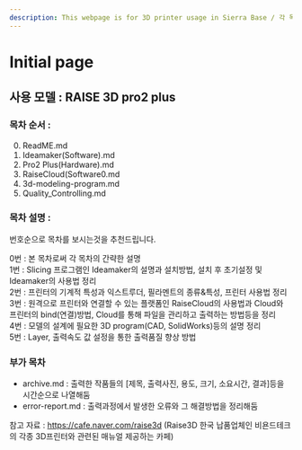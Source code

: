 ```yaml
---
description: This webpage is for 3D printer usage in Sierra Base / 각 목차별 설명 및 본페이지 사용법
---
```


# Initial page

## 사용 모델 : RAISE 3D pro2 plus

### 목차 순서 :
0) ReadME.md
1) Ideamaker(Software).md
2) Pro2 Plus(Hardware).md
3) RaiseCloud(Software0.md
4) 3d-modeling-program.md
5) Quality_Controlling.md

### 목차 설명 :
번호순으로 목차를 보시는것을 추천드립니다.  

0번 : 본 목차로써 각 목차의 간략한 설명   
1번 : Slicing 프로그램인 Ideamaker의 설명과 설치방법, 설치 후 초기설정 및 Ideamaker의 사용법 정리    
2번 : 프린터의 기계적 특성과 익스트루더, 필라멘트의 종류&특성, 프린터 사용법 정리   
3번 : 원격으로 프린터와 연결할 수 있는 플랫폼인 RaiseCloud의 사용법과 Cloud와 프린터의 bind(연결)방법, Cloud를 통해 파일을 관리하고 출력하는 방법등을 정리   
4번 : 모델의 설계에 필요한 3D program(CAD, SolidWorks)등의 설명 정리   
5번 : Layer, 출력속도 값 설정을 통한 출력품질 향상 방법

### 부가 목차   
- archive.md : 출력한 작품들의 [제목, 출력사진, 용도, 크기, 소요시간, 결과]등을 시간순으로 나열해둠   
- error-report.md : 출력과정에서 발생한 오류와 그 해결방법을 정리해둠   

참고 자료 : https://cafe.naver.com/raise3d (Raise3D 한국 납품업체인 비욘드테크의 각종 3D프린터와 관련된 매뉴얼 제공하는 카페)

